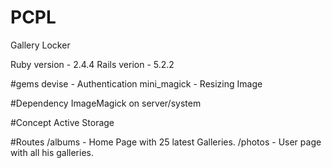 # PCPL
Gallery Locker

Ruby version - 2.4.4
Rails verion - 5.2.2

#gems
devise - Authentication
mini_magick - Resizing Image

#Dependency
ImageMagick on server/system

#Concept
Active Storage

#Routes
/albums - Home Page with 25 latest Galleries.
/photos - User page with all his galleries.